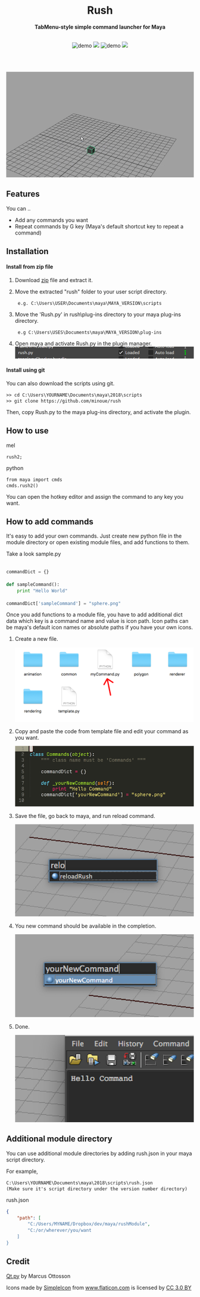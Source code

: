 <h1 align="center">Rush</h1>

<div align="center">
<strong>TabMenu-style simple command launcher for Maya</strong>
</div>

<br>

<p align="center">
  <img src="https://img.shields.io/badge/maya-2015+-red.svg" alt="demo"/>
  <img src="https://img.shields.io/github/license/minoue/rush.svg"/>
  <img src="https://img.shields.io/github/release/minoue/rush.svg" alt="demo"/>
  <img src="https://api.codacy.com/project/badge/Grade/03596fa2dec14561a216281ab7dab6c3"/>

</p>

<br>
<br>

<p align="center">
  <img src="docs/media/demo.gif" alt="demo"/>
</p>

## Features

You can ..

* Add any commands you want
* Repeat commands by G key (Maya's default shortcut key to repeat a command)

## Installation

#### Install from zip file

1. Download [zip](https://github.com/minoue/rush/releases/download/2.3.0/rush.zip) file and extract it.
2. Move the extracted "rush" folder to your user script directory. 

   ```
    e.g. C:\Users\USER\Documents\maya\MAYA_VERSION\scripts
   ```
3. Move the 'Rush.py' in rush\plug-ins directory to your maya plug-ins directory.

   ```
    e.g C:\Users\USES\Documents\maya\MAYA_VERSION\plug-ins
   ```
4. Open maya and activate Rush.py in the plugin manager.   
    ![](docs/images/plugin.png)

#### Install using git

You can also download the scripts using git.  

```
>> cd C:\Users\YOURNAME\Documents\maya\2018\scripts
>> git clone https://github.com/minoue/rush
```

Then, copy Rush.py to the maya plug-ins directory, and activate the plugin.

## How to use

mel  

```
rush2;
```

python

```
from maya import cmds
cmds.rush2()
```

You can open the hotkey editor and assign the command to any key you want.

## How to add commands

It's easy to add your own commands. Just create new python file in the module directory or open existing module files, and add functions to them.

Take a look sample.py

```python

commandDict = {}

def sampleCommand():
    print "Hello World"

commandDict['sampleCommand'] = "sphere.png"
```

Once you add functions to a module file, you have to add additional dict data which key is a command name and value is icon path.
Icon paths can be maya's default icon names or absolute paths if you have your own icons.

1. Create a new file.

    ![](docs/images/createFile.png)

2. Copy and paste the code from template file and edit your command as you want.

    ![](docs/images/editFile.png)

3. Save the file, go back to maya, and run reload command.

    ![](docs/images/reload.png)

4. You new command should be available in the completion.

    ![](docs/images/runNewCommand.png)

5. Done.

    ![](docs/images/done.png)

## Additional module directory

You can use additional module directories by adding rush.json in your maya script directory.

For example,
```
C:\Users\YOURNAME\Documents\maya\2018\scripts\rush.json
(Make sure it's script directory under the version number directory)
```

rush.json
```json
{
    "path": [
        "C:/Users/MYNAME/Dropbox/dev/maya/rushModule",
        "C:/or/wherever/you/want
    ]
}
```

## Credit

[Qt.py](https://github.com/mottosso/Qt.py) by Marcus Ottosson

<div>Icons made by <a href="http://www.flaticon.com/authors/simpleicon" title="SimpleIcon">SimpleIcon</a> from <a href="http://www.flaticon.com" title="Flaticon">www.flaticon.com</a> is licensed by <a href="http://creativecommons.org/licenses/by/3.0/" title="Creative Commons BY 3.0" target="_blank">CC 3.0 BY</a></div>
